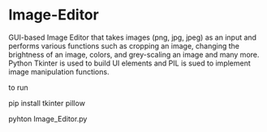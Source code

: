 # Image-Editor

GUI-based Image Editor that takes images (png, jpg, jpeg) as an input and performs various functions such as cropping an image, changing the brightness of an image, colors, and grey-scaling an image and many more. Python Tkinter is used to build UI elements and PIL is sued to implement image manipulation functions.

to run  

pip install tkinter pillow

pyhton Image_Editor.py

